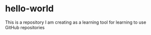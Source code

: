 # hello-world
This is a repository I am creating as a learning tool for learning to use GitHub repositories

